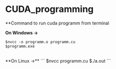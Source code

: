 # CUDA_programming

**Command to run cuda programm from terminal

**On Windows ->**
```
$nvcc -o programm.o programm.cu
$programm.exe
```
</br>
**On Linux ->**
```
$nvcc programm.cu
$./a.out
```
